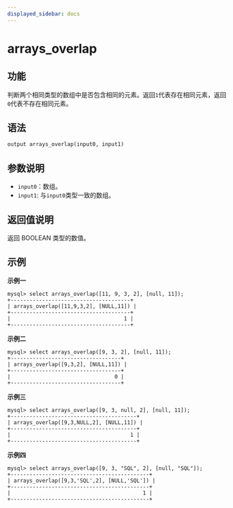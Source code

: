 ```yaml
---
displayed_sidebar: docs
---
```


# arrays_overlap

## 功能

判断两个相同类型的数组中是否包含相同的元素。返回`1`代表存在相同元素，返回`0`代表不存在相同元素。

## 语法

```Haskell
output arrays_overlap(input0, input1)
```

## 参数说明

* `input0`：数组。
* `input1`: 与`input0`类型一致的数组。

## 返回值说明

返回 BOOLEAN 类型的数值。

## 示例

**示例一**

```plain text
mysql> select arrays_overlap([11, 9, 3, 2], [null, 11]);
+--------------------------------------+
| arrays_overlap([11,9,3,2], [NULL,11]) |
+--------------------------------------+
|                                    1 |
+--------------------------------------+
```

**示例二**

```plain text
mysql> select arrays_overlap([9, 3, 2], [null, 11]);
+-----------------------------------+
| arrays_overlap([9,3,2], [NULL,11]) |
+-----------------------------------+
|                                 0 |
+-----------------------------------+
```

**示例三**

```plain text
mysql> select arrays_overlap([9, 3, null, 2], [null, 11]);
+----------------------------------------+
| arrays_overlap([9,3,NULL,2], [NULL,11]) |
+----------------------------------------+
|                                      1 |
+----------------------------------------+
```

**示例四**

```plain text
mysql> select arrays_overlap([9, 3, "SQL", 2], [null, "SQL"]);
+--------------------------------------------+
| arrays_overlap([9,3,'SQL',2], [NULL,'SQL']) |
+--------------------------------------------+
|                                          1 |
+--------------------------------------------+
```
